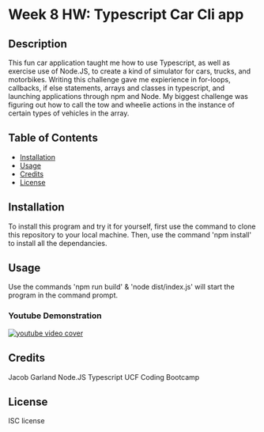 # Week 8 HW: Typescript Car Cli app

## Description

This fun car application taught me how to use Typescript, as well as exercise use of Node.JS, to create a kind of simulator for cars, trucks, and motorbikes. 
Writing this challenge gave me expierience in for-loops, callbacks, if else statements, arrays and classes in typescript, and launching applications through npm and Node.
My biggest challenge was figuring out how to call the tow and wheelie actions in the instance of certain types of vehicles in the array.

## Table of Contents

- [Installation](#installation)
- [Usage](#usage)
- [Credits](#credits)
- [License](#license)

## Installation

To install this program and try it for yourself, first use the command to clone this repository to your local machine.
Then, use the command 'npm install' to install all the dependancies.

## Usage

Use the commands 'npm run build' & 'node dist/index.js' will start the program in 
the command prompt.

### Youtube Demonstration

[![youtube video cover](https://img.youtube.com/vi/RYKM2cRuVdE/0.jpg)](https://www.youtube.com/watch?v=RYKM2cRuVdE&ab_channel=JGProductions)

## Credits

Jacob Garland
Node.JS
Typescript
UCF Coding Bootcamp

## License

ISC license

